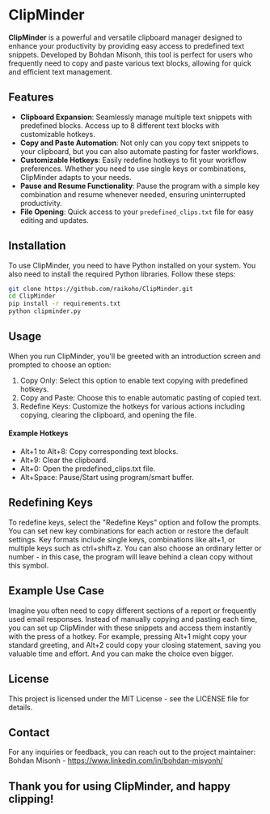 # ClipMinder


**ClipMinder** is a powerful and versatile clipboard manager designed to enhance your productivity by providing easy access to predefined text snippets. Developed by Bohdan Misonh, this tool is perfect for users who frequently need to copy and paste various text blocks, allowing for quick and efficient text management.

## Features

- **Clipboard Expansion**: Seamlessly manage multiple text snippets with predefined blocks. Access up to 8 different text blocks with customizable hotkeys.
- **Copy and Paste Automation**: Not only can you copy text snippets to your clipboard, but you can also automate pasting for faster workflows.
- **Customizable Hotkeys**: Easily redefine hotkeys to fit your workflow preferences. Whether you need to use single keys or combinations, ClipMinder adapts to your needs.
- **Pause and Resume Functionality**: Pause the program with a simple key combination and resume whenever needed, ensuring uninterrupted productivity.
- **File Opening**: Quick access to your `predefined_clips.txt` file for easy editing and updates.

## Installation

To use ClipMinder, you need to have Python installed on your system. You also need to install the required Python libraries. Follow these steps:

   ```bash
   git clone https://github.com/raikoho/ClipMinder.git
   cd ClipMinder
   pip install -r requirements.txt
   python clipminder.py
   ```
## Usage
When you run ClipMinder, you'll be greeted with an introduction screen and prompted to choose an option:

1) Copy Only: Select this option to enable text copying with predefined hotkeys.
2) Copy and Paste: Choose this to enable automatic pasting of copied text.
3) Redefine Keys: Customize the hotkeys for various actions including copying, clearing the clipboard, and opening the file.

#### Example Hotkeys
- Alt+1 to Alt+8: Copy corresponding text blocks.
- Alt+9: Clear the clipboard.
- Alt+0: Open the predefined_clips.txt file.
- Alt+Space: Pause/Start using program/smart buffer.

## Redefining Keys
To redefine keys, select the "Redefine Keys" option and follow the prompts. You can set new key combinations for each action or restore the default settings. Key formats include single keys, combinations like alt+1, or multiple keys such as ctrl+shift+z. 
You can also choose an ordinary letter or number - in this case, the program will leave behind a clean copy without this symbol.

## Example Use Case
Imagine you often need to copy different sections of a report or frequently used email responses. Instead of manually copying and pasting each time, you can set up ClipMinder with these snippets and access them instantly with the press of a hotkey. For example, pressing Alt+1 might copy your standard greeting, and Alt+2 could copy your closing statement, saving you valuable time and effort. And you can make the choice even bigger.

## License
This project is licensed under the MIT License - see the LICENSE file for details.

## Contact
For any inquiries or feedback, you can reach out to the project maintainer:
Bohdan Misonh - https://www.linkedin.com/in/bohdan-misyonh/

## Thank you for using ClipMinder, and happy clipping!
